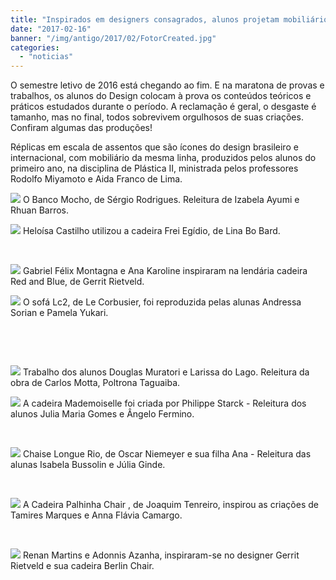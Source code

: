 ```yaml
---
title: "Inspirados em designers consagrados, alunos projetam mobiliários"
date: "2017-02-16"
banner: "/img/antigo/2017/02/FotorCreated.jpg"
categories: 
  - "noticias"
---
```


O semestre letivo de 2016 está chegando ao fim. E na maratona de provas e trabalhos, os alunos do Design colocam à prova os conteúdos teóricos e práticos estudados durante o período. A reclamação é geral, o desgaste é tamanho, mas no final, todos sobrevivem orgulhosos de suas criações. Confiram algumas das produções!

Réplicas em escala de assentos que são ícones do design brasileiro e internacional, com mobiliário da mesma linha, produzidos pelos alunos do primeiro ano, na disciplina de Plástica II, ministrada pelos professores Rodolfo Miyamoto e Aida Franco de Lima.

![](/img/antigo/2017/02/FotorCreated.jpg) O Banco Mocho, de Sérgio Rodrigues. Releitura de Izabela Ayumi e Rhuan Barros.

![](/img/antigo/2017/02/DSC_4521-e1487183332804.jpg) Heloísa Castilho utilizou a cadeira Frei Egídio, de Lina Bo Bard.

 

![](/img/antigo/2017/02/FotorCreated-1.jpg) Gabriel Félix Montagna e Ana Karoline inspiraram na lendária cadeira Red and Blue, de Gerrit Rietveld.

![](/img/antigo/2017/02/FotorCreated2.png) O sofá Lc2, de Le Corbusier, foi reproduzida pelas alunas Andressa Sorian e Pamela Yukari.

 

 

![](/img/antigo/2017/02/moveis.jpg) Trabalho dos alunos Douglas Muratori e Larissa do Lago. Releitura da obra de Carlos Motta, Poltrona Taguaiba.

![](/img/antigo/2017/02/madame.jpg) A cadeira Mademoiselle foi criada por Philippe Starck - Releitura dos alunos Julia Maria Gomes e Ângelo Fermino.

 

![](/img/antigo/2017/02/OSCAR.jpg) Chaise Longue Rio, de Oscar Niemeyer e sua filha Ana - Releitura das alunas Isabela Bussolin e Júlia Ginde.

 

![](/img/antigo/2017/02/PALHINHA-1.jpg) A Cadeira Palhinha Chair , de Joaquim Tenreiro, inspirou as criações de Tamires Marques e Anna Flávia Camargo.

 

![](/img/antigo/2017/02/adonis.jpg) Renan Martins e Adonnis Azanha, inspiraram-se no designer Gerrit Rietveld e sua cadeira Berlin Chair.
